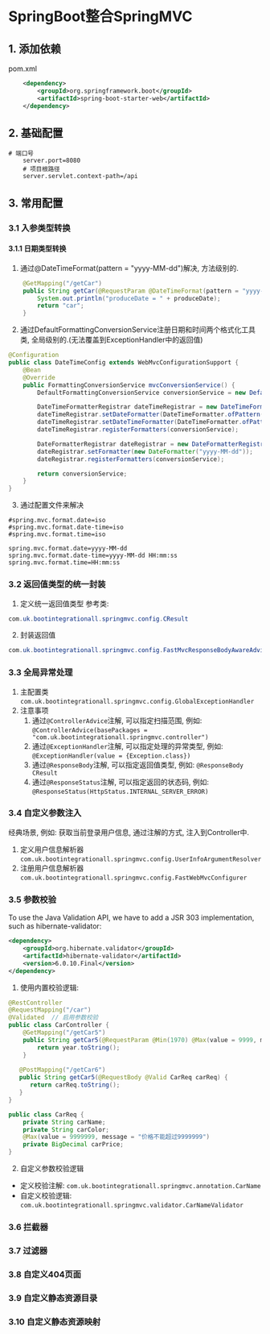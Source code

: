 # SpringBoot整合SpringMVC
## 1. 添加依赖
pom.xml
```xml
    <dependency>
        <groupId>org.springframework.boot</groupId>
        <artifactId>spring-boot-starter-web</artifactId>
    </dependency>
```
## 2. 基础配置
```properties
# 端口号
    server.port=8080
    # 项目根路径
    server.servlet.context-path=/api
```
## 3. 常用配置
### 3.1 入参类型转换
#### 3.1.1 日期类型转换
1. 通过@DateTimeFormat(pattern = "yyyy-MM-dd")解决, 方法级别的.
```java
    @GetMapping("/getCar")
    public String getCar(@RequestParam @DateTimeFormat(pattern = "yyyy-MM-dd") LocalDate produceDate) {
        System.out.println("produceDate = " + produceDate);
        return "car";
    }
```
2. 通过DefaultFormattingConversionService注册日期和时间两个格式化工具类, 全局级别的.(无法覆盖到ExceptionHandler中的返回值)
```java
@Configuration
public class DateTimeConfig extends WebMvcConfigurationSupport {
    @Bean
    @Override
    public FormattingConversionService mvcConversionService() {
        DefaultFormattingConversionService conversionService = new DefaultFormattingConversionService(false);

        DateTimeFormatterRegistrar dateTimeRegistrar = new DateTimeFormatterRegistrar();
        dateTimeRegistrar.setDateFormatter(DateTimeFormatter.ofPattern("yyyy-MM-dd"));
        dateTimeRegistrar.setDateTimeFormatter(DateTimeFormatter.ofPattern("yyyy-MM-dd HH:mm:ss"));
        dateTimeRegistrar.registerFormatters(conversionService);

        DateFormatterRegistrar dateRegistrar = new DateFormatterRegistrar();
        dateRegistrar.setFormatter(new DateFormatter("yyyy-MM-dd"));
        dateRegistrar.registerFormatters(conversionService);

        return conversionService;
    }
}
```
3. 通过配置文件来解决
```properties
#spring.mvc.format.date=iso
#spring.mvc.format.date-time=iso
#spring.mvc.format.time=iso

spring.mvc.format.date=yyyy-MM-dd
spring.mvc.format.date-time=yyyy-MM-dd HH:mm:ss
spring.mvc.format.time=HH:mm:ss
```
### 3.2 返回值类型的统一封装
1. 定义统一返回值类型
参考类: 
```java
com.uk.bootintegrationall.springmvc.config.CResult
```
2. 封装返回值
```java
com.uk.bootintegrationall.springmvc.config.FastMvcResponseBodyAwareAdvice
```
### 3.3 全局异常处理
1. 主配置类
    `com.uk.bootintegrationall.springmvc.config.GlobalExceptionHandler`
2. 注意事项
    1. 通过`@ControllerAdvice`注解, 可以指定扫描范围, 例如: `@ControllerAdvice(basePackages = "com.uk.bootintegrationall.springmvc.controller")`
    2. 通过`@ExceptionHandler`注解, 可以指定处理的异常类型, 例如: `@ExceptionHandler(value = {Exception.class})`
    3. 通过`@ResponseBody`注解, 可以指定返回值类型, 例如: `@ResponseBody CResult`
    4. 通过`@ResponseStatus`注解, 可以指定返回的状态码, 例如: `@ResponseStatus(HttpStatus.INTERNAL_SERVER_ERROR)`
### 3.4 自定义参数注入
经典场景, 例如: 获取当前登录用户信息, 通过注解的方式, 注入到Controller中.
1. 定义用户信息解析器
   `com.uk.bootintegrationall.springmvc.config.UserInfoArgumentResolver`
2. 注册用户信息解析器
   `com.uk.bootintegrationall.springmvc.config.FastWebMvcConfigurer`
### 3.5 参数校验
To use the Java Validation API, we have to add a JSR 303 implementation, such as hibernate-validator:
```xml
<dependency>
    <groupId>org.hibernate.validator</groupId>
    <artifactId>hibernate-validator</artifactId>
    <version>6.0.10.Final</version>
</dependency>
```
1. 使用内置校验逻辑: 
```java
@RestController
@RequestMapping("/car")
@Validated  // 启用参数校验
public class CarController {
    @GetMapping("/getCar5")
    public String getCar5(@RequestParam @Min(1970) @Max(value = 9999, message = "年份信息不合法") Integer year) {
        return year.toString();
    }
    
   @PostMapping("/getCar6")
   public String getCar5(@RequestBody @Valid CarReq carReq) {
      return carReq.toString();
   }
}

public class CarReq {
    private String carName;
    private String carColor;
    @Max(value = 9999999, message = "价格不能超过9999999")
    private BigDecimal carPrice;
}
```
2. 自定义参数校验逻辑

- 定义校验注解: `com.uk.bootintegrationall.springmvc.annotation.CarName`
- 自定义校验逻辑: `com.uk.bootintegrationall.springmvc.validator.CarNameValidator`
### 3.6 拦截器
### 3.7 过滤器
### 3.8 自定义404页面
### 3.9 自定义静态资源目录
### 3.10 自定义静态资源映射